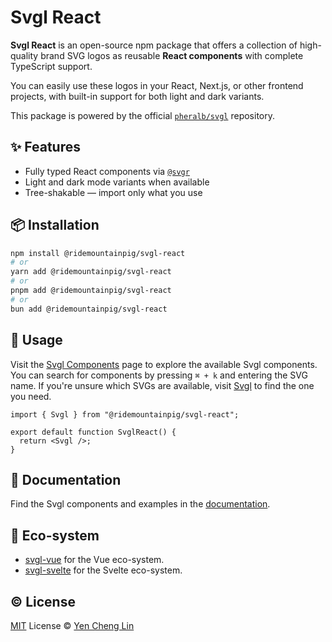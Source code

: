 # Svgl React

**Svgl React** is an open-source npm package that offers a collection of high-quality brand SVG logos as reusable **React components** with complete TypeScript support.

You can easily use these logos in your React, Next.js, or other frontend projects, with built-in support for both light and dark variants.

This package is powered by the official [`pheralb/svgl`](https://github.com/pheralb/svgl) repository.

## ✨ Features

- Fully typed React components via [`@svgr`](https://react-svgr.com/)
- Light and dark mode variants when available
- Tree-shakable — import only what you use

## 📦 Installation

```bash
npm install @ridemountainpig/svgl-react
# or
yarn add @ridemountainpig/svgl-react
# or
pnpm add @ridemountainpig/svgl-react
# or
bun add @ridemountainpig/svgl-react
```

## 🚀 Usage

Visit the [Svgl Components](https://svgl-react.vercel.app/docs/components) page to explore the available Svgl components. You can search for components by pressing `⌘ + k` and entering the SVG name. If you're unsure which SVGs are available, visit [Svgl](https://svgl.app/) to find the one you need.

```tsx
import { Svgl } from "@ridemountainpig/svgl-react";

export default function SvglReact() {
  return <Svgl />;
}
```

## 📄 Documentation

Find the Svgl components and examples in the [documentation](https://svgl-react.vercel.app/docs).

## 🌱 Eco-system

- [svgl-vue](https://github.com/selemondev/svgl-vue) for the Vue eco-system.
- [svgl-svelte](https://github.com/selemondev/svgl-svelte) for the Svelte eco-system.

## ©️ License

[MIT](https://github.com/ridemountainpig/svgl-react/blob/main/LICENSE) License © [Yen Cheng Lin](https://github.com/ridemountainpig/)
